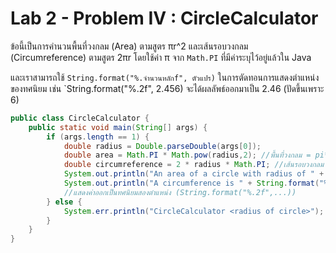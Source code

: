 # Lab 2 - Problem IV : CircleCalculator

ข้อนี้เป็นการคำนวนพื้นที่วงกลม (Area) ตามสูตร πr^2 และเส้นรอบวงกลม (Circumreference) ตามสูตร 2πr โดยใช้ค่า π จาก `Math.PI` ที่มีค่าระบุไว้อยู่แล้วใน Java

และเราสามารถใช้ `String.format("%.จำนวนหลักf", ตัวแปร)` ในการตัดทอนการแสดงตำแหน่งของทศนิยม เช่น `String.format("%.2f", 2.456) จะได้ผลลัพธ์ออกมาเป็น 2.46 (ปัดขึ้นเพราะ 6)


```java
public class CircleCalculator {
    public static void main(String[] args) {
        if (args.length == 1) {
            double radius = Double.parseDouble(args[0]);
            double area = Math.PI * Math.pow(radius,2); //พื้นที่วงกลม = pi*radius^2
            double circumreference = 2 * radius * Math.PI; //เส้นรอบวงกลม = 2*pi*radius
            System.out.println("An area of a circle with radius of " + args[0] + " is " + String.format("%.2f", area));
            System.out.println("A circumference is " + String.format("%.2f", circumreference));
            //แสดงค่าออกเป็นทศนิยมสองตำแหน่ง (String.format("%.2f",...))
        } else {
            System.err.println("CircleCalculator <radius of circle>");
        }
    }
}
```